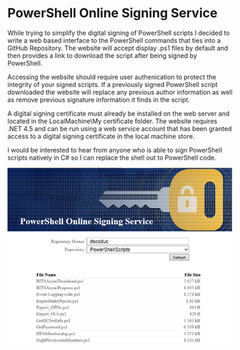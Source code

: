 # PowerShell Online Signing Service

While trying to simplify the digital signing of PowerShell scripts I decided to 
write a web based interface to the PowerShell commands that ties into a GitHub
Repository.  The website will accept display .ps1 files by default and then 
provides a link to download the script after being signed by PowerShell.

Accessing the website should require user authenication to protect the integrity
of your signed scripts.  If a previously signed PowerShell script downloaded the 
website will replace any previous author information as well as remove previous 
signature information it finds in the script.

A digital signing certificate must already be installed on the web server and
located in the LocalMachine\My certificate folder.  The website requires .NET 4.5 
and can be run using a web service account that has been granted access to a 
digital signing certificate in the local machine store.

I would be interested to hear from anyone who is able to sign PowerShell 
scripts natively in C# so I can replace the shell out to PowerShell code. 

![Main screen snapshot](https://raw.githubusercontent.com/dscoduc/PowerShellOnlineSigningService/master/PowerShellOnlineSigningService.PNG)